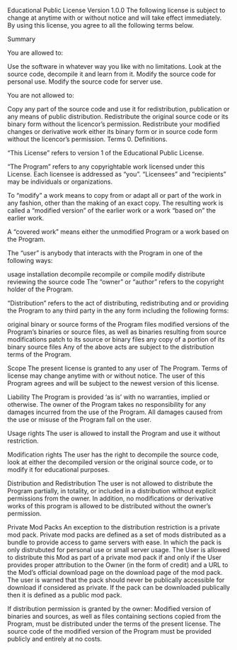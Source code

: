 Educational Public License Version 1.0.0 The following license is subject to change at anytime with or without notice and will take effect immediately. By using this license, you agree to all the following terms below.

Summary

You are allowed to:

Use the software in whatever way you like with no limitations. Look at the source code, decompile it and learn from it. Modify the source code for personal use. Modify the source code for server use.

You are not allowed to:

Copy any part of the source code and use it for redistribution, publication or any means of public distribution. Redistribute the original source code or its binary form without the licencor’s permission. Redistribute your modified changes or derivative work either its binary form or in source code form without the licencor’s permission. Terms 0. Definitions.

“This License” refers to version 1 of the Educational Public License.

“The Program” refers to any copyrightable work licensed under this License. Each licensee is addressed as “you”. “Licensees” and “recipients” may be individuals or organizations.

To “modify” a work means to copy from or adapt all or part of the work in any fashion, other than the making of an exact copy. The resulting work is called a “modified version” of the earlier work or a work “based on” the earlier work.

A “covered work” means either the unmodified Program or a work based on the Program.

The “user” is anybody that interacts with the Program in one of the following ways:

usage installation decompile recompile or compile modify distribute reviewing the source code The “owner” or “author” refers to the copyright holder of the Program.

“Distribution” refers to the act of distributing, redistributing and or providing the Program to any third party in the any form including the following forms:

original binary or source forms of the Program files modified versions of the Program’s binaries or source files, as well as binaries resulting from source modifications patch to its source or binary files any copy of a portion of its binary source files Any of the above acts are subject to the distribution terms of the Program.

Scope
The present license is granted to any user of The Program. Terms of license may change anytime with or without notice. The user of this Program agrees and will be subject to the newest version of this license.

Liability
The Program is provided ‘as is’ with no warranties, implied or otherwise. The owner of the Program takes no responsibility for any damages incurred from the use of the Program. All damages caused from the use or misuse of the Program fall on the user.

Usage rights
The user is allowed to install the Program and use it without restriction.

Modification rights
The user has the right to decompile the source code, look at either the decompiled version or the original source code, or to modify it for educational purposes.

Distribution and Redistribution
The user is not allowed to distribute the Program partially, in totality, or included in a distribution without explicit permissions from the owner. In addition, no modifications or derivative works of this program is allowed to be distributed without the owner’s permission.

Private Mod Packs An exception to the distribution restriction is a private mod pack. Private mod packs are defined as a set of mods distributed as a bundle to provide access to game servers with ease. In which the pack is only distrubuted for personal use or small server usage. The User is allowed to distribute this Mod as part of a private mod pack if and only if the User provides proper attribution to the Owner (in the form of credit) and a URL to the Mod’s official download page on the download page of the mod pack. The user is warned that the pack should never be publically accessible for download if considered as private. If the pack can be downloaded publically then it is defined as a public mod pack.

If distribution permission is granted by the owner: Modified version of binaries and sources, as well as files containing sections copied from the Program, must be distributed under the terms of the present license. The source code of the modified version of the Program must be provided publicly and entirely at no costs.
